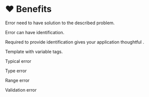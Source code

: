 # ❤ Benefits

Error need to have solution to the described problem.

Error can have identification.

Required to provide identification gives your application thoughtful .

Template with variable tags.

Typical error

Type error

Range error

Validation error
